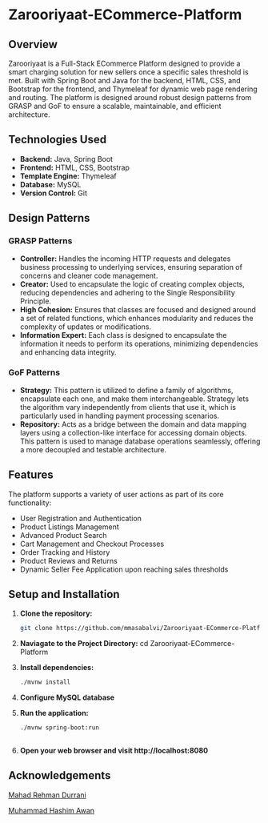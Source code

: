 # Zarooriyaat-ECommerce-Platform

## Overview
Zarooriyaat is a Full-Stack ECommerce Platform designed to provide a smart charging solution for new sellers once a specific sales threshold is met. Built with Spring Boot and Java for the backend, HTML, CSS, and Bootstrap for the frontend, and Thymeleaf for dynamic web page rendering and routing. The platform is designed around robust design patterns from GRASP and GoF to ensure a scalable, maintainable, and efficient architecture.

## Technologies Used
- **Backend:** Java, Spring Boot
- **Frontend:** HTML, CSS, Bootstrap
- **Template Engine:** Thymeleaf
- **Database:** MySQL
- **Version Control:** Git

## Design Patterns
### GRASP Patterns
- **Controller:** Handles the incoming HTTP requests and delegates business processing to underlying services, ensuring separation of concerns and cleaner code management.
- **Creator:** Used to encapsulate the logic of creating complex objects, reducing dependencies and adhering to the Single Responsibility Principle.
- **High Cohesion:** Ensures that classes are focused and designed around a set of related functions, which enhances modularity and reduces the complexity of updates or modifications.
- **Information Expert:** Each class is designed to encapsulate the information it needs to perform its operations, minimizing dependencies and enhancing data integrity.

### GoF Patterns
- **Strategy:** This pattern is utilized to define a family of algorithms, encapsulate each one, and make them interchangeable. Strategy lets the algorithm vary independently from clients that use it, which is particularly used in handling payment processing scenarios.
- **Repository:** Acts as a bridge between the domain and data mapping layers using a collection-like interface for accessing domain objects. This pattern is used to manage database operations seamlessly, offering a more decoupled and testable architecture.

## Features
The platform supports a variety of user actions as part of its core functionality:
- User Registration and Authentication
- Product Listings Management
- Advanced Product Search
- Cart Management and Checkout Processes
- Order Tracking and History
- Product Reviews and Returns
- Dynamic Seller Fee Application upon reaching sales thresholds


## Setup and Installation
1. **Clone the repository:**
   ```bash
   git clone https://github.com/mmasabalvi/Zarooriyaat-ECommerce-Platform.git
   
2. **Naviagate to the Project Directory:**
   cd Zarooriyaat-ECommerce-Platform

3. **Install dependencies:**
   ```bash
   ./mvnw install

5. **Configure MySQL database**

6. **Run the application:**
   ```bash
   ./mvnw spring-boot:run
 
8. **Open your web browser and visit http://localhost:8080**


## Acknowledgements
[Mahad Rehman Durrani](https://github.com/mahadrehmann)

[Muhammad Hashim Awan](https://github.com/hashimaawan)



